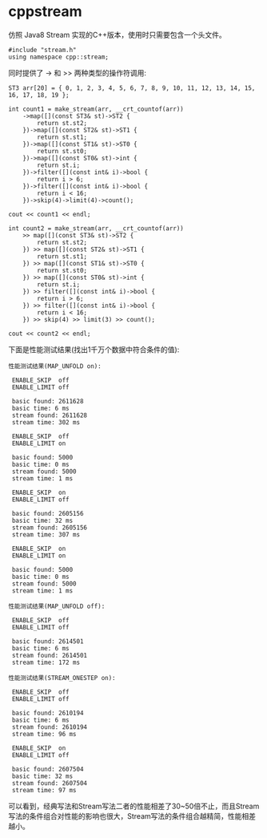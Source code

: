 # cppstream

仿照 Java8 Stream 实现的C++版本，使用时只需要包含一个头文件。

	#include "stream.h"
	using namespace cpp::stream;

同时提供了 -> 和 >> 两种类型的操作符调用:

	ST3 arr[20] = { 0, 1, 2, 3, 4, 5, 6, 7, 8, 9, 10, 11, 12, 13, 14, 15, 16, 17, 18, 19 };

	int count1 = make_stream(arr, __crt_countof(arr))
		->map([](const ST3& st)->ST2 {
			return st.st2;
		})->map([](const ST2& st)->ST1 {
			return st.st1;
		})->map([](const ST1& st)->ST0 {
			return st.st0;
		})->map([](const ST0& st)->int {
			return st.i;
		})->filter([](const int& i)->bool {
			return i > 6;
		})->filter([](const int& i)->bool {
			return i < 16;
		})->skip(4)->limit(4)->count();

	cout << count1 << endl;

	int count2 = make_stream(arr, __crt_countof(arr))
		>> map([](const ST3& st)->ST2 {
			return st.st2;
		}) >> map([](const ST2& st)->ST1 {
			return st.st1;
		}) >> map([](const ST1& st)->ST0 {
			return st.st0;
		}) >> map([](const ST0& st)->int {
			return st.i;
		}) >> filter([](const int& i)->bool {
			return i > 6;
		}) >> filter([](const int& i)->bool {
			return i < 16;
		}) >> skip(4) >> limit(3) >> count();

	cout << count2 << endl;


 下面是性能测试结果(找出1千万个数据中符合条件的值):
		
	性能测试结果(MAP_UNFOLD on):
	
	 ENABLE_SKIP  off
	 ENABLE_LIMIT off
	
	 basic found: 2611628
	 basic time: 6 ms
	 stream found: 2611628
	 stream time: 302 ms
	
	 ENABLE_SKIP  off
	 ENABLE_LIMIT on
	
	 basic found: 5000
	 basic time: 0 ms
	 stream found: 5000
	 stream time: 1 ms
	
	 ENABLE_SKIP  on
	 ENABLE_LIMIT off
	
	 basic found: 2605156
	 basic time: 32 ms
	 stream found: 2605156
	 stream time: 307 ms
	
	 ENABLE_SKIP  on
	 ENABLE_LIMIT on
	
	 basic found: 5000
	 basic time: 0 ms
	 stream found: 5000
	 stream time: 1 ms
	
	性能测试结果(MAP_UNFOLD off):
	
	 ENABLE_SKIP  off
	 ENABLE_LIMIT off
	
	 basic found: 2614501
	 basic time: 6 ms
	 stream found: 2614501
	 stream time: 172 ms

	性能测试结果(STREAM_ONESTEP on):
	
	 ENABLE_SKIP  off
	 ENABLE_LIMIT off
	
	 basic found: 2610194
	 basic time: 6 ms
	 stream found: 2610194
	 stream time: 96 ms
	
	 ENABLE_SKIP  on
	 ENABLE_LIMIT off
	
	 basic found: 2607504
	 basic time: 32 ms
	 stream found: 2607504
	 stream time: 97 ms

可以看到，经典写法和Stream写法二者的性能相差了30~50倍不止，而且Stream写法的条件组合对性能的影响也很大，Stream写法的条件组合越精简，性能相差越小。